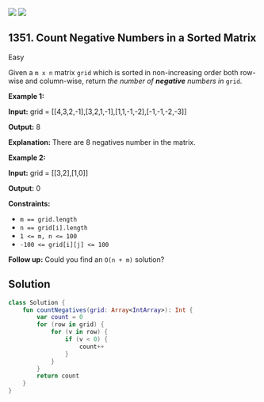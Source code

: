 [![](https://img.shields.io/github/stars/javadev/LeetCode-in-Kotlin?label=Stars&style=flat-square)](https://github.com/javadev/LeetCode-in-Kotlin)
[![](https://img.shields.io/github/forks/javadev/LeetCode-in-Kotlin?label=Fork%20me%20on%20GitHub%20&style=flat-square)](https://github.com/javadev/LeetCode-in-Kotlin/fork)

## 1351\. Count Negative Numbers in a Sorted Matrix

Easy

Given a `m x n` matrix `grid` which is sorted in non-increasing order both row-wise and column-wise, return _the number of **negative** numbers in_ `grid`.

**Example 1:**

**Input:** grid = \[\[4,3,2,-1],[3,2,1,-1],[1,1,-1,-2],[-1,-1,-2,-3]]

**Output:** 8

**Explanation:** There are 8 negatives number in the matrix.

**Example 2:**

**Input:** grid = \[\[3,2],[1,0]]

**Output:** 0

**Constraints:**

*   `m == grid.length`
*   `n == grid[i].length`
*   `1 <= m, n <= 100`
*   `-100 <= grid[i][j] <= 100`

**Follow up:** Could you find an `O(n + m)` solution?

## Solution

```kotlin
class Solution {
    fun countNegatives(grid: Array<IntArray>): Int {
        var count = 0
        for (row in grid) {
            for (v in row) {
                if (v < 0) {
                    count++
                }
            }
        }
        return count
    }
}
```